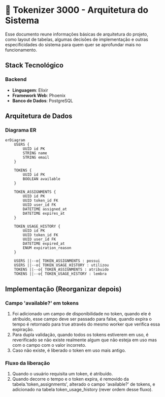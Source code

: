 # 🔐 Tokenizer 3000 - Arquitetura do Sistema
Esse documento reune informações básicas de arquitetura do projeto, como layout de tabelas, algumas decisões de implementação e outras especificidades do sistema para quem quer se aprofundar mais no funcionamento.

## Stack Tecnológico

### Backend
- **Linguagem**: Elixir
- **Framework Web**: Phoenix
- **Banco de Dados**: PostgreSQL

## Arquitetura de Dados

### Diagrama ER

```mermaid
erDiagram
    USERS {
        UUID id PK
        STRING name
        STRING email
    }
    
    TOKENS {
        UUID id PK
        BOOLEAN available
    }
    
    TOKEN_ASSIGNMENTS {
        UUID id PK
        UUID token_id FK
        UUID user_id FK
        DATETIME assigned_at
        DATETIME expires_at
    }
    
    TOKEN_USAGE_HISTORY {
        UUID id PK
        UUID token_id FK
        UUID user_id FK
        DATETIME expired_at
        ENUM expiration_reason
    }

    USERS ||--o{ TOKEN_ASSIGNMENTS : possui
    USERS ||--o{ TOKEN_USAGE_HISTORY : utilizou
    TOKENS ||--o{ TOKEN_ASSIGNMENTS : atribuido 
    TOKENS ||--o{ TOKEN_USAGE_HISTORY : lembra
```


## Implementação (Reorganizar depois)

### Campo 'available?' em tokens
1. Foi adicionado um campo de disponibilidade no token, quando ele é atribuido, esse campo deve ser passado para false, quando expira o tempo é retornado para true através do mesmo worker que verifica essa expiração.
2. Para dupla validação, quando todos os tokens estiverem em uso, é reverificado se não existe realmente algum que não esteja em uso mas com o campo com o valor incorreto. 
3. Caso não existe, é liberado o token em uso mais antigo.

### Fluxo da liberação
1. Quando o usuário requisita um token, é atribuído.
2. Quando decorre o tempo e o token expira, é removido da tabela.'token_assignments', alterado o campo 'available?' de tokens, e adicionado na tabela token_usage_history (rever ordem desse fluxo).
<!--
TO DO: Adicionar fluxo do sistema, e outras coisas quando implementadas.
->
